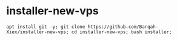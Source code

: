 # installer-new-vps
```
apt install git -y; git clone https://github.com/Barqah-Xiex/installer-new-vps; cd installer-new-vps; bash installer;
```
